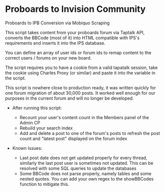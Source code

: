 # Proboards to Invision Community
Proboards to IPB Conversion via Mobiquo Scraping

This script takes content from your proboards forum via Taptalk API, converts the BBCode (most of it) into HTML compatible with IPS's requirements and inserts it into the IPS database. 

You can define an array of user ids or forum ids to remap content to the correct users / forums on your new board. 

The script requires you to have a cookie from a valid tapatalk session, take the cookie using Charles Proxy (or similar) and paste it into the variable in the script.

This script is nowhere close to production ready, it was written quickly for one forum migration of about 30,000 posts. It worked well enough for our purposes in the current forum and will no longer be developed.

- After running this script:
  - Recount your user's content count in the Members panel of the Admin CP
  - Rebuild your search index
  - Add and delete a post to one of the forum's posts to refresh the post count and "latest post" displayed on the forum index
  
- Known Issues:
  - Last post date does not get updated properly for every thread, similarly the last post user is sometimes not updated. This can be resolved with some SQL queries to update the databases
  - Some BBCode does not parse properly, namely tables and some nested quotes. You can add your own regex to the showBBCodes function to mitigate this.
